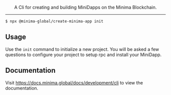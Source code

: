 
<p align="center">
A Cli for creating and building MiniDapps on the Minima Blockchain.
</p>

---

```bash
$ npx @minima-global/create-minima-app init
```

## Usage

Use the `init` command to initialize a new project. You will be asked a few questions to configure your project to setup rpc and install your MiniDapp.

## Documentation 

Visit https://docs.minima.global/docs/development/cli to view the documentation.

